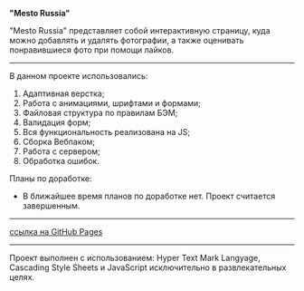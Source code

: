  **"Mesto Russia"**

 "Mesto Russia" представляет собой интерактивную страницу, куда можно добавлять и удалять фотографии, а также оценивать понравившиеся фото при помощи лайков.

---

 В данном проекте использовались: 

 1. Адаптивная верстка;
 2. Работа с анимациями, шрифтами и формами;
 3. Файловая структура по правилам БЭМ;
 4. Валидация форм;
 5. Вся функциональность реализована на JS;
 6. Сборка Вебпаком;
 7. Работа с сервером;
 8. Обработка ошибок.

 Планы по доработке:

 - В ближайшее время планов по доработке нет. Проект считается завершенным.

---

 [ссылка на GitHub Pages](https://bukingemskiy.github.io/mesto/)

---

 Проект выполнен с использованием: Hyper Text Mark Langyage, Cascading Style Sheets и JavaScript исключительно в развлекательных целях.
